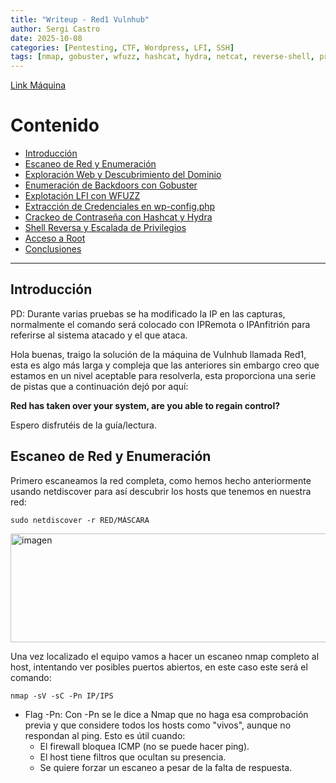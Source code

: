 ```yaml
---
title: "Writeup - Red1 Vulnhub"
author: Sergi Castro
date: 2025-10-08
categories: [Pentesting, CTF, Wordpress, LFI, SSH]
tags: [nmap, gobuster, wfuzz, hashcat, hydra, netcat, reverse-shell, privilege-escalation]
---
```


[Link Máquina](https://www.vulnhub.com/entry/red-1,753/)

# Contenido

- [Introducción](#introduccion)
- [Escaneo de Red y Enumeración](#escaneo-de-red-y-enumeracion)
- [Exploración Web y Descubrimiento del Dominio](#exploracion-web-y-descubrimiento-del-dominio)
- [Enumeración de Backdoors con Gobuster](#enumeracion-de-backdoors-con-gobuster)
- [Explotación LFI con WFUZZ](#explotacion-lfi-con-wfuzz)
- [Extracción de Credenciales en wp-config.php](#extraccion-de-credenciales-en-wp-configphp)
- [Crackeo de Contraseña con Hashcat y Hydra](#crackeo-de-contrasena-con-hashcat-y-hydra)
- [Shell Reversa y Escalada de Privilegios](#shell-reversa-y-escalada-de-privilegios)
- [Acceso a Root](#acceso-a-root)
- [Conclusiones](#conclusiones)

---

## Introducción

PD: Durante varias pruebas se ha modificado la IP en las capturas, normalmente el comando será colocado con IPRemota o IPAnfitrión para referirse al sistema atacado y el que ataca.

Hola buenas, traigo la solución de la máquina de Vulnhub llamada Red1, esta es algo más larga y compleja que las anteriores sin embargo creo que estamos en un nivel aceptable para resolverla, esta proporciona una serie de pistas que a continuación dejó por aquí:

**Red has taken over your system, are you able to regain control?**

Espero disfrutéis de la guía/lectura.

## Escaneo de Red y Enumeración

Primero escaneamos la red completa, como hemos hecho anteriormente usando netdiscover para así descubrir los hosts que tenemos en nuestra red:

```
sudo netdiscover -r RED/MÁSCARA
```

<img width="567" height="174" alt="imagen" src="https://github.com/user-attachments/assets/8cb2dc11-163c-4a46-afca-d8c46dd50d85" />

Una vez localizado el equipo vamos a hacer un escaneo nmap completo al host, intentando ver posibles puertos abiertos, en este caso este será el comando:

```
nmap -sV -sC -Pn IP/IPS
```

- Flag -Pn: Con -Pn se le dice a Nmap que no haga esa comprobación previa y que considere todos los hosts como "vivos", aunque no respondan al ping.
Esto es útil cuando:
  -	El firewall bloquea ICMP (no se puede hacer ping).
  -	El host tiene filtros que ocultan su presencia.
  -	Se quiere forzar un escaneo a pesar de la falta de respuesta.


